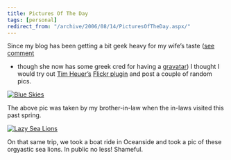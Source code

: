 ```yaml
---
title: Pictures Of The Day
tags: [personal]
redirect_from: "/archive/2006/08/14/PicturesOfTheDay.aspx/"
---
```


Since my blog has been getting a bit geek heavy for my wife’s taste
([see
comment](https://haacked.com/archive/2006/08/12/ISwearIDidn8217tCommissionThis.aspx#feedback "Haackfiti")
- though she now has some greek cred for having a
[gravatar](http://gravatar.com/ "gravatar")) I thought I would try out
[Tim Heuer’s](http://www.timheuer.com/blog/ "Method ~ of ~ failed")
[Flickr
plugin](http://www.codeplex.com/Wiki/View.aspx?ProjectName=flickr4writer "Windows Live Writer Plugin")
and post a couple of random pics.

[![Blue
Skies](https://static.flickr.com/49/152767748_96f9c13a4e.jpg)](http://www.flickr.com/photos/95736638@N00/152767748/ "Blue Skies")

The above pic was taken by my brother-in-law when the in-laws visited
this past spring.

[![Lazy Sea
Lions](https://static.flickr.com/62/152767662_0038ff185a.jpg)](http://www.flickr.com/photos/95736638@N00/152767662/ "Lazy Sea Lions")

On that same trip, we took a boat ride in Oceanside and took a pic of
these orgyastic sea lions. In public no less! Shameful.

